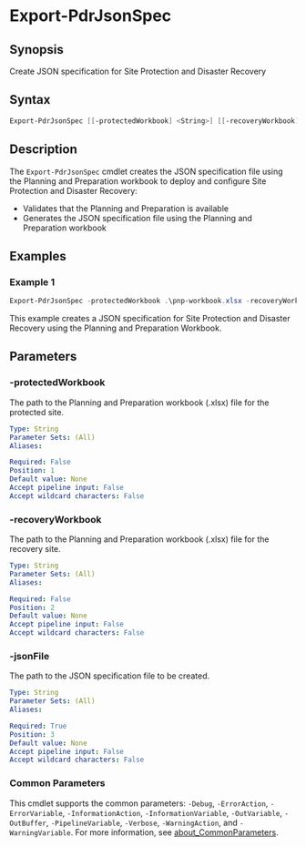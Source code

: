 # Export-PdrJsonSpec

## Synopsis

Create JSON specification for Site Protection and Disaster Recovery

## Syntax

``` powershell
Export-PdrJsonSpec [[-protectedWorkbook] <String>] [[-recoveryWorkbook] <String>] [-jsonFile] <String> [<CommonParameters>]
```

## Description

The `Export-PdrJsonSpec` cmdlet creates the JSON specification file using the Planning and Preparation workbook to deploy and configure Site Protection and Disaster Recovery:

- Validates that the Planning and Preparation is available
- Generates the JSON specification file using the Planning and Preparation workbook

## Examples

### Example 1

``` powershell
Export-PdrJsonSpec -protectedWorkbook .\pnp-workbook.xlsx -recoveryWorkbook .\pnp-workbook.xlsx -jsonFile .\pdrDeploySpec.json
```

This example creates a JSON specification for Site Protection and Disaster Recovery using the Planning and Preparation Workbook.

## Parameters

### -protectedWorkbook

The path to the Planning and Preparation workbook (.xlsx) file for the protected site.

```yaml
Type: String
Parameter Sets: (All)
Aliases:

Required: False
Position: 1
Default value: None
Accept pipeline input: False
Accept wildcard characters: False
```

### -recoveryWorkbook

The path to the Planning and Preparation workbook (.xlsx) file for the recovery site.

```yaml
Type: String
Parameter Sets: (All)
Aliases:

Required: False
Position: 2
Default value: None
Accept pipeline input: False
Accept wildcard characters: False
```

### -jsonFile

The path to the JSON specification file to be created.

```yaml
Type: String
Parameter Sets: (All)
Aliases:

Required: True
Position: 3
Default value: None
Accept pipeline input: False
Accept wildcard characters: False
```

### Common Parameters

This cmdlet supports the common parameters: `-Debug`, `-ErrorAction`, `-ErrorVariable`, `-InformationAction`, `-InformationVariable`, `-OutVariable`, `-OutBuffer`, `-PipelineVariable`, `-Verbose`, `-WarningAction`, and `-WarningVariable`. For more information, see [about_CommonParameters](http://go.microsoft.com/fwlink/?LinkID=113216).
